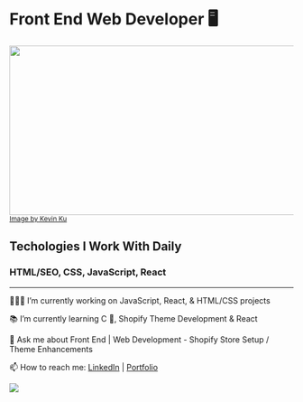 <h1>Front End Web Developer 🖥</h1> 


<a href="https://lyolayale.github.io/portfolio/"><img src="https://images.unsplash.com/photo-1506452819137-0422416856b8?ixlib=rb-4.0.3&ixid=MnwxMjA3fDB8MHxzZWFyY2h8OTV8fHdlYiUyMGRldmVsb3BtZW50fGVufDB8fDB8fA%3D%3D&auto=format&fit=crop&w=800&q=60" style="height: 300px; width: 1200px; object-fit: cover"></a>
<small><a href="https://unsplash.com/@ikukevk">Image by Kevin Ku</a></small>

<h2>Techologies I Work With Daily</h2>
<h3>HTML/SEO, CSS, JavaScript, React</h3>

<hr/>

<p>🧑🏻‍💻 I’m currently working on JavaScript, React, & HTML/CSS projects</p>
<p>📚 I’m currently learning C 💾, Shopify Theme Development & React</p>
<p>💬 Ask me about Front End | Web Development - Shopify Store Setup / Theme Enhancements</p>
<p>📫 How to reach me:  <a href="https://www.linkedin.com/in/eric-mckee-dev/" target="_blank">LinkedIn</a> | <a href="https://lyolayale.github.io/portfolio/" target="_blank">Portfolio</a></p>

<img src="https://github-readme-stats.vercel.app/api/top-langs?username=lyolayale"/>



